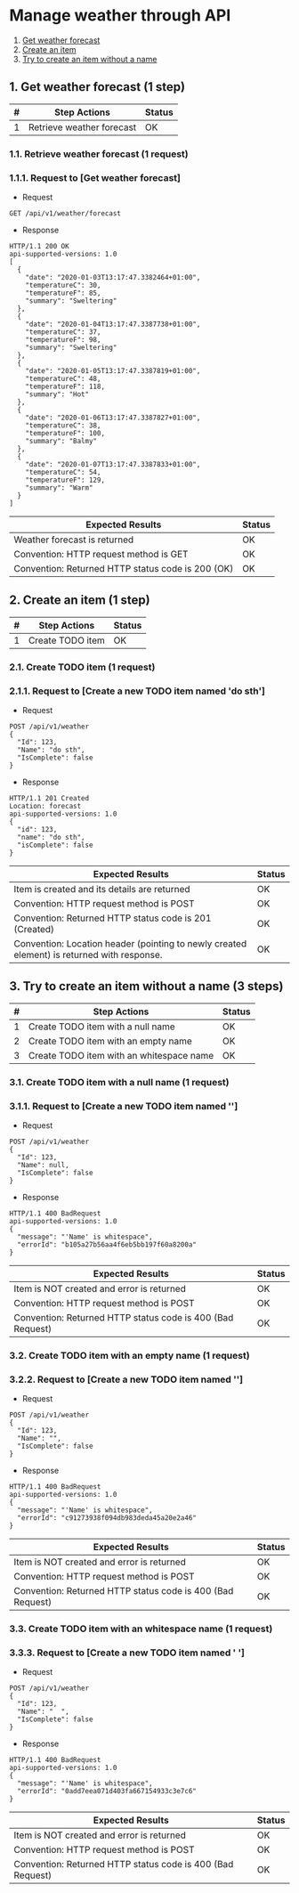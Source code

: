 # Manage weather through API

1. [Get weather forecast](#1-get-weather-forecast-1-step)
1. [Create an item](#2-create-an-item-1-step)
1. [Try to create an item without a name](#3-try-to-create-an-item-without-a-name-3-steps)

## 1. Get weather forecast (1 step)

| # | Step Actions | Status |
| - | - | - |
| 1 | Retrieve weather forecast | OK |

### 1.1. Retrieve weather forecast (1 request)

### 1.1.1. Request to [Get weather forecast]

- Request
```
GET /api/v1/weather/forecast
```

- Response
```
HTTP/1.1 200 OK
api-supported-versions: 1.0
[
  {
    "date": "2020-01-03T13:17:47.3382464+01:00",
    "temperatureC": 30,
    "temperatureF": 85,
    "summary": "Sweltering"
  },
  {
    "date": "2020-01-04T13:17:47.3387738+01:00",
    "temperatureC": 37,
    "temperatureF": 98,
    "summary": "Sweltering"
  },
  {
    "date": "2020-01-05T13:17:47.3387819+01:00",
    "temperatureC": 48,
    "temperatureF": 118,
    "summary": "Hot"
  },
  {
    "date": "2020-01-06T13:17:47.3387827+01:00",
    "temperatureC": 38,
    "temperatureF": 100,
    "summary": "Balmy"
  },
  {
    "date": "2020-01-07T13:17:47.3387833+01:00",
    "temperatureC": 54,
    "temperatureF": 129,
    "summary": "Warm"
  }
]
```

| Expected Results  | Status |
| - | - |
| Weather forecast is returned | OK |
| Convention: HTTP request method is GET | OK |
| Convention: Returned HTTP status code is 200 (OK) | OK |



## 2. Create an item (1 step)

| # | Step Actions | Status |
| - | - | - |
| 1 | Create TODO item | OK |

### 2.1. Create TODO item (1 request)

### 2.1.1. Request to [Create a new TODO item named 'do sth']

- Request
```
POST /api/v1/weather
{
  "Id": 123,
  "Name": "do sth",
  "IsComplete": false
}
```

- Response
```
HTTP/1.1 201 Created
Location: forecast
api-supported-versions: 1.0
{
  "id": 123,
  "name": "do sth",
  "isComplete": false
}
```

| Expected Results  | Status |
| - | - |
| Item is created and its details are returned | OK |
| Convention: HTTP request method is POST | OK |
| Convention: Returned HTTP status code is 201 (Created) | OK |
| Convention: Location header (pointing to newly created element) is returned with response. | OK |



## 3. Try to create an item without a name (3 steps)

| # | Step Actions | Status |
| - | - | - |
| 1 | Create TODO item with a null name | OK |
| 2 | Create TODO item with an empty name | OK |
| 3 | Create TODO item with an whitespace name | OK |

### 3.1. Create TODO item with a null name (1 request)

### 3.1.1. Request to [Create a new TODO item named '']

- Request
```
POST /api/v1/weather
{
  "Id": 123,
  "Name": null,
  "IsComplete": false
}
```

- Response
```
HTTP/1.1 400 BadRequest
api-supported-versions: 1.0
{
  "message": "'Name' is whitespace",
  "errorId": "b105a27b56aa4f6eb5bb197f60a8200a"
}
```

| Expected Results  | Status |
| - | - |
| Item is NOT created and error is returned | OK |
| Convention: HTTP request method is POST | OK |
| Convention: Returned HTTP status code is 400 (Bad Request) | OK |


### 3.2. Create TODO item with an empty name (1 request)

### 3.2.2. Request to [Create a new TODO item named '']

- Request
```
POST /api/v1/weather
{
  "Id": 123,
  "Name": "",
  "IsComplete": false
}
```

- Response
```
HTTP/1.1 400 BadRequest
api-supported-versions: 1.0
{
  "message": "'Name' is whitespace",
  "errorId": "c91273938f094db983deda45a20e2a46"
}
```

| Expected Results  | Status |
| - | - |
| Item is NOT created and error is returned | OK |
| Convention: HTTP request method is POST | OK |
| Convention: Returned HTTP status code is 400 (Bad Request) | OK |


### 3.3. Create TODO item with an whitespace name (1 request)

### 3.3.3. Request to [Create a new TODO item named '  ']

- Request
```
POST /api/v1/weather
{
  "Id": 123,
  "Name": "  ",
  "IsComplete": false
}
```

- Response
```
HTTP/1.1 400 BadRequest
api-supported-versions: 1.0
{
  "message": "'Name' is whitespace",
  "errorId": "0add7eea071d403fa667154933c3e7c6"
}
```

| Expected Results  | Status |
| - | - |
| Item is NOT created and error is returned | OK |
| Convention: HTTP request method is POST | OK |
| Convention: Returned HTTP status code is 400 (Bad Request) | OK |


